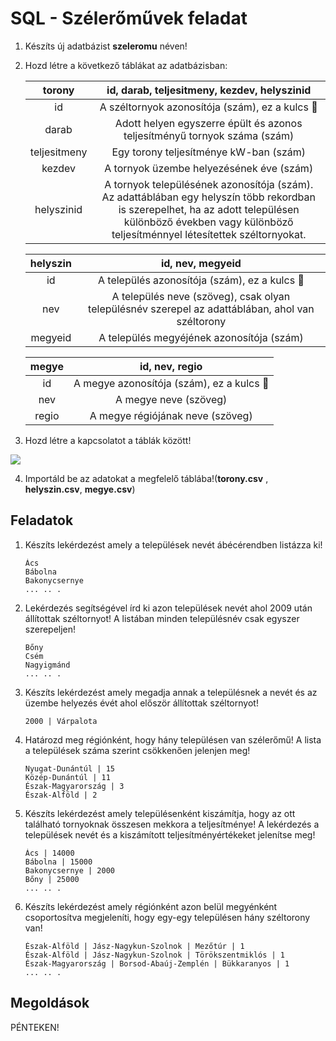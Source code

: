 # SQL - Szélerőművek feladat


1. Készíts új adatbázist **szeleromu** néven!

2. Hozd létre a következő táblákat az adatbázisban:

   | torony | id, darab, teljesitmeny, kezdev, helyszinid |
   |:-----:|:----------------------------------------------------------------------------------------------------------------------------------------------------------------------------------:|
   | id | A széltornyok azonosítója (szám), ez a kulcs :key: |
   | darab | Adott helyen egyszerre épült és azonos teljesítményű tornyok száma (szám) |
   | teljesitmeny | Egy torony teljesítménye kW-ban (szám) |
   | kezdev | A tornyok üzembe helyezésének éve (szám) |
   | helyszinid | A tornyok településének azonosítója (szám). Az adattáblában egy helyszín több rekordban is szerepelhet, ha az adott településen különböző években vagy különböző teljesítménnyel létesítettek széltornyokat. |
   
   
   | helyszin | id, nev, megyeid |
   |:-----:|:----------------------------------------------------------------------------------------------------------------------------------------------------------------------------------:|
   | id | A település azonosítója (szám), ez a kulcs :key: |
   | nev | A település neve (szöveg), csak olyan településnév szerepel az adattáblában, ahol van széltorony |
   | megyeid | A település megyéjének azonosítója (szám) |
   
   
   | megye | id, nev, regio |
   |:-----:|:----------------------------------------------------------------------------------------------------------------------------------------------------------------------------------:|
   | id | A megye azonosítója (szám), ez a kulcs :key: |
   | nev | A megye neve (szöveg) |
   | regio | A megye régiójának neve (szöveg) |
   
   
   
3. Hozd létre a kapcsolatot a táblák között! 

![](https://i.imgur.com/BytNkP9.jpg)


4. Importáld be az adatokat a megfelelő táblába!(**torony.csv** , **helyszin.csv**, **megye.csv**)


## Feladatok

1. Készíts lekérdezést amely a települések nevét ábécérendben listázza ki!
 
    ```TXT
    Ács
    Bábolna
    Bakonycsernye
    ... .. .
    ```

2. Lekérdezés segítségével írd ki azon települések nevét ahol 2009 után állítottak széltornyot! A listában minden településnév csak egyszer szerepeljen!

    ```TXT
    Bőny
    Csém
    Nagyigmánd
    ... .. .
    ```

3. Készíts lekérdezést amely megadja annak a településnek a nevét és az üzembe helyezés évét ahol először állítottak széltornyot!

    ```TXT
    2000 | Várpalota
    ```


4. Határozd meg régiónként, hogy hány településen van szélerőmű! A lista a települések száma szerint csökkenően jelenjen meg!

    ```TXT
    Nyugat-Dunántúl | 15
    Közép-Dunántúl | 11
    Észak-Magyarország | 3
    Észak-Alföld | 2
    ```


5. Készíts lekérdezést amely településenként kiszámítja, hogy az ott található tornyoknak összesen mekkora a teljesítménye! A lekérdezés a települések nevét és a kiszámított teljesítményértékeket jelenítse meg!

    ```TXT
    Ács | 14000
    Bábolna | 15000
    Bakonycsernye | 2000
    Bőny | 25000
    ... .. .
    ```


6. Készíts lekérdezést amely régiónként azon belül megyénként csoportosítva megjeleníti, hogy egy-egy településen hány széltorony van!


    ```TXT
    Észak-Alföld | Jász-Nagykun-Szolnok | Mezőtúr | 1
    Észak-Alföld | Jász-Nagykun-Szolnok | Törökszentmiklós | 1
    Észak-Magyarország | Borsod-Abaúj-Zemplén | Bükkaranyos | 1
    ... .. .
    ```


## Megoldások

PÉNTEKEN!
